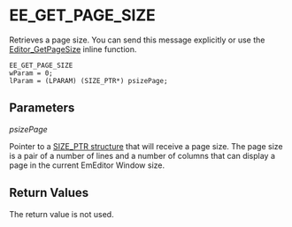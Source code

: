 # EE\_GET\_PAGE\_SIZE

Retrieves a page size. You can send this message explicitly or use the
[Editor\_GetPageSize](../macro/editor_getpagesize)
inline function.

```
EE_GET_PAGE_SIZE
wParam = 0;
lParam = (LPARAM) (SIZE_PTR*) psizePage;
```

## Parameters

_psizePage_

Pointer to a [SIZE\_PTR structure](../structure/size_ptr) that will receive a page size. The page size is
a pair of a number of lines and a number of columns that can display a page in
the current EmEditor Window size.

## Return Values

The return value is not used.
